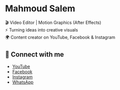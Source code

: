 # Mahmoud Salem  

🎬 Video Editor | Motion Graphics (After Effects)  
⚡ Turning ideas into creative visuals  
🌍 Content creator on YouTube, Facebook & Instagram  

## 📌 Connect with me
- [YouTube](https://www.youtube.com/@Editorfx1.1)  
- [Facebook](https://www.facebook.com/share/19hmUzQC5T/?mibextid=wwXIfr)  
- [Instagram](https://www.instagram.com/mahmoud_editor_fx?igsh=MXNpZG84ZDc1eGh5aA%3D%3D&utm_source=qr)  
- [WhatsApp](https://wa.me/201555233082)  
